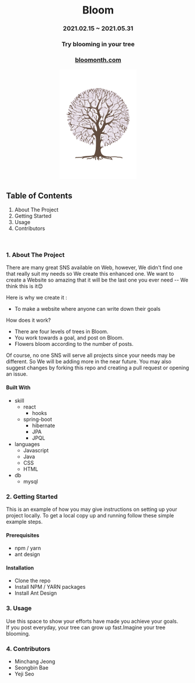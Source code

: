 <h1 align="center"> Bloom </h1>

<h3 align="center"> 2021.02.15 ~ 2021.05.31 </h3>
<h3 align="center"> Try blooming in your tree </h3>
<h3 align="center">
  <a href="https://www.bloomonth.com/">bloomonth.com</a>
</h3>

<p align="center"> <img src="./img/Bloom4.png" height="300" weigth="300"/> </p>

## Table of Contents
1. About The Project
2. Getting Started
3. Usage
4. Contributors

<br/>

### 1. About The Project
There are many great SNS available on Web, however, We didn't find one that really suit my needs so We create this enhanced one. We want to create a Website so amazing that it will be the last one you ever need -- We think this is it😊

Here is why we create it :
  - To make a website where anyone can write down their goals

How does it work?
  - There are four levels of trees in Bloom.
  - You work towards a goal, and post on Bloom.
  - Flowers bloom according to the number of posts.

Of course, no one SNS will serve all projects since your needs may be different. So We will be adding more in the near future. You may also suggest changes by forking this repo and creating a pull request or opening an issue.

#### Built With
- skill
  - react
    - hooks
  - spring-boot
    - hibernate
    - JPA
    - JPQL
- languages
  - Javascript
  - Java
  - CSS
  - HTML
- db
  - mysql 

### 2. Getting Started
This is an example of how you may give instructions on setting up your project locally. To get a local copy up and running follow these simple example steps.

#### Prerequisites
- npm / yarn
- ant design

#### Installation
- Clone the repo
- Install NPM / YARN packages
- Install Ant Design

### 3. Usage
Use this space to show your efforts have made you achieve your goals. 
<br/>
If you post everyday, your tree can grow up fast.Imagine your tree blooming.

### 4. Contributors
- Minchang Jeong
- Seongbin Bae
- Yeji Seo


  

